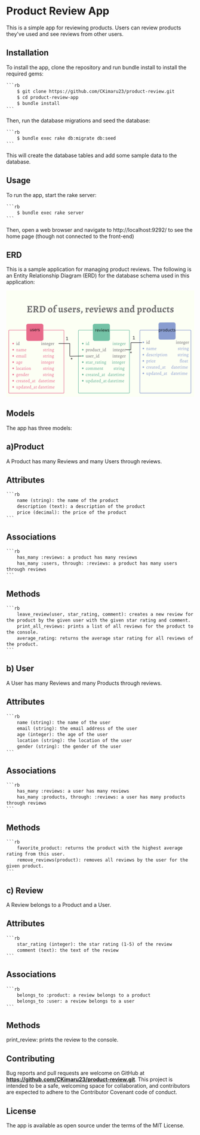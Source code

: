 # Product Review App
This is a simple app for reviewing products. Users can review products they've used and see reviews from other users.

## Installation
To install the app, clone the repository and run bundle install to install the required gems:

    ```rb
        $ git clone https://github.com/CKimaru23/product-review.git
        $ cd product-review-app
        $ bundle install
    ```
Then, run the database migrations and seed the database:

    ```rb
        $ bundle exec rake db:migrate db:seed
    ```
This will create the database tables and add some sample data to the database.

## Usage
To run the app, start the rake server:

    ```rb
        $ bundle exec rake server
    ```
Then, open a web browser and navigate to http://localhost:9292/ to see the home page (though not connected to the front-end)

## ERD
This is a sample application for managing product reviews. The following is an Entity Relationship Diagram (ERD) for the database schema used in this application:

![ERD - Diagram](https://github.com/CKimaru23/product-review/blob/main/ERD.png)


## Models
The app has three models:

## a)Product
A Product has many Reviews and many Users through reviews.

## Attributes
    ```rb
        name (string): the name of the product
        description (text): a description of the product
        price (decimal): the price of the product
    ```
    
## Associations
    ```rb
        has_many :reviews: a product has many reviews
        has_many :users, through: :reviews: a product has many users through reviews
    ```
## Methods
    ```rb
        leave_review(user, star_rating, comment): creates a new review for the product by the given user with the given star rating and comment.
        print_all_reviews: prints a list of all reviews for the product to the console.
        average_rating: returns the average star rating for all reviews of the product.
    ```
## b) User
A User has many Reviews and many Products through reviews.

## Attributes
    ```rb
        name (string): the name of the user
        email (string): the email address of the user
        age (integer): the age of the user
        location (string): the location of the user
        gender (string): the gender of the user
    ```
## Associations
    ```rb
        has_many :reviews: a user has many reviews
        has_many :products, through: :reviews: a user has many products through reviews
    ```
## Methods
    ```rb
        favorite_product: returns the product with the highest average rating from this user.
        remove_reviews(product): removes all reviews by the user for the given product.
    ```

## c) Review
A Review belongs to a Product and a User.

## Attributes
    ```rb
        star_rating (integer): the star rating (1-5) of the review
        comment (text): the text of the review
    ```
## Associations
    ```rb
        belongs_to :product: a review belongs to a product
        belongs_to :user: a review belongs to a user
    ```
## Methods
print_review: prints the review to the console.



## Contributing
Bug reports and pull requests are welcome on GitHub at **https://github.com/CKimaru23/product-review.git**. This project is intended to be a safe, welcoming space for collaboration, and contributors are expected to adhere to the Contributor Covenant code of conduct.

## License
The app is available as open source under the terms of the MIT License.




